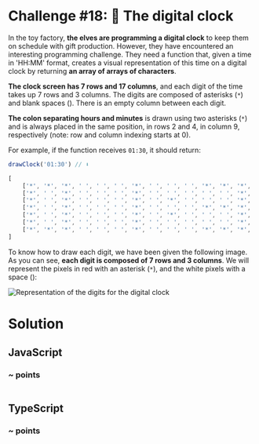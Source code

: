 # Challenge #18: 🔢 The digital clock

In the toy factory, **the elves are programming a digital clock** to keep them on schedule with gift production. However, they have encountered an interesting programming challenge. They need a function that, given a time in 'HH:MM' format, creates a visual representation of this time on a digital clock by returning **an array of arrays of characters**.

**The clock screen has 7 rows and 17 columns**, and each digit of the time takes up 7 rows and 3 columns. The digits are composed of asterisks (<code>\*</code>) and blank spaces (<code></code>). There is an empty column between each digit.

**The colon separating hours and minutes** is drawn using two asterisks (<code>\*</code>) and is always placed in the same position, in rows 2 and 4, in column 9, respectively (note: row and column indexing starts at 0).

For example, if the function receives <code>01:30</code>, it should return:

```ts
drawClock('01:30') // ⬇️

[
    ['*', '*', '*', ' ', ' ', ' ', '*', ' ', ' ', ' ', '*', '*', '*', ' ', '*', '*', '*'],
    ['*', ' ', '*', ' ', ' ', ' ', '*', ' ', ' ', ' ', ' ', ' ', '*', ' ', '*', ' ', '*'],
    ['*', ' ', '*', ' ', ' ', ' ', '*', ' ', '*', ' ', ' ', ' ', '*', ' ', '*', ' ', '*'],
    ['*', ' ', '*', ' ', ' ', ' ', '*', ' ', ' ', ' ', '*', '*', '*', ' ', '*', ' ', '*'],
    ['*', ' ', '*', ' ', ' ', ' ', '*', ' ', '*', ' ', ' ', ' ', '*', ' ', '*', ' ', '*'],
    ['*', ' ', '*', ' ', ' ', ' ', '*', ' ', ' ', ' ', ' ', ' ', '*', ' ', '*', ' ', '*'],
    ['*', '*', '*', ' ', ' ', ' ', '*', ' ', ' ', ' ', '*', '*', '*', ' ', '*', '*', '*']
]
```

To know how to draw each digit, we have been given the following image. As you can see, **each digit is composed of 7 rows and 3 columns**. We will represent the pixels in red with an asterisk (<code>\*</code>), and the white pixels with a space (<code></code>):

<img src="https://adventjs.dev/digits.png" alt="Representation of the digits for the digital clock">

# Solution

## JavaScript

### ~ points

```js

```

## TypeScript

### ~ points

```ts

```
